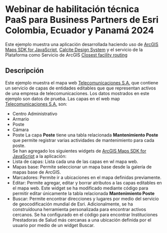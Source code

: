 # Webinar de habilitación técnica PaaS para Business Partners de Esri Colombia, Ecuador y Panamá 2024
Este ejemplo muestra una aplicación desarrollada haciendo uso de [ArcGIS Maps SDK for JavaScript](https://developers.arcgis.com/javascript/latest/), [Calcite Design System](https://developers.arcgis.com/calcite-design-system/) y el servicio de la Plataforma como Servicio de ArcGIS [Closest facility routing](https://developers.arcgis.com/documentation/mapping-apis-and-services/routing/closest-facility-routing/)
## Descripción
Este ejemplo muestra el mapa web [Telecomunicaciones S.A.](https://sersig-esri-co.maps.arcgis.com/home/item.html?id=53866cce96b24f59a76176d7d75dad64#) que contiene un servicio de capas de entidades editables que que representan activos de una empresa de telecomunicaciones. Los datos mostrados en este ejemplo son datos de prueba.
Las capas en el web map [Telecomunicaciones S.A.](https://sersig-esri-co.maps.arcgis.com/home/item.html?id=53866cce96b24f59a76176d7d75dad64#) son:
- Centro Administrativo
- Armario
- Poste
- Cámara
- Poste
La capa **Poste** tiene una tabla relacionada **Mantenimiento Poste** que permite registrar varias actividades de mantenimiento para cada poste.  
Se han agregado los siguientes widgets de [ArcGIS Maps SDK for JavaScript](https://developers.arcgis.com/javascript/latest/) a la aplicación:
- Lista de capas: Lista cada una de las capas en wl mapa web.
- Mapas base: Permite seleccionar un mapa base desde la galería de mapas base de ArcGIS.
- Marcadores: Permite ir a ubicaciones en el mapa definidas previamente.
- Editar: Permite agregar, editar y borrar atributos a las capas editables en el mapa web. Este widget se ha modificado mediante código para permitir editar únicamente la tabla relacionada **Mantenimiento Poste**
- Buscar: Permite encontrar direcciones y lugares por medio del servicio de geocodificación mundial de Esri. 
Adicionalmente, se ha construídouna herramienta personalizada para encontrar activos cercanos. Se ha configurado en el código para encontrar Instituciones Prestadoras de Salud más cercanas a una ubicación definida por el usuario por medio de un widget Buscar.
